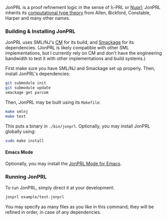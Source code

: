 JonPRL is a proof refinement logic in the sense of λ-PRL or
[Nuprl](http://www.nuprl.org); JonPRL inherits its [computational type
theory](http://www.sciencedirect.com/science/article/pii/S1570868305000704)
from Allen, Bickford, Constable, Harper and many other names.

### Building & Installing JonPRL

JonPRL uses SML/NJ's [CM](http://www.smlnj.org/doc/CM/) for its build, and
[Smackage](https://github.com/standardml/smackage) for its dependencies.
(JonPRL is likely compatible with other SML implementations, but I currently
rely on CM and don't have the engineering bandwidth to test it with other
implementations and build systems.)

First make sure you have SML/NJ and Smackage set up properly. Then, install
JonPRL's dependencies:

```sh
git submodule init
git submodule update
smackage get parcom
```

Then, JonPRL may be built using its `Makefile`:

```sh
make smlnj
make test
```

This puts a binary in `./bin/jonprl`. Optionally, you may install JonPRL globally using:

```sh
sudo make install
```

#### Emacs Mode

Optionally, you may install the [JonPRL Mode for
Emacs](https://github.com/david-christiansen/jonprl-mode).

### Running JonPRL

To run JonPRL, simply direct it at your development:

```sh
jonprl example/test.jonprl
```

You may specify as many files as you like in this command; they will be refined
in order, in case of any dependencies.
